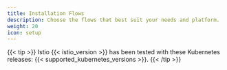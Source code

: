 ```yaml
---
title: Installation Flows
description: Choose the flows that best suit your needs and platform.
weight: 20
icon: setup
---
```


{{< tip >}}
Istio {{< istio_version >}} has been tested with these Kubernetes releases:
{{< supported_kubernetes_versions >}}.
{{< /tip >}}

